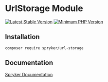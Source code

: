 # UrlStorage Module
[![Latest Stable Version](https://poser.pugx.org/spryker/url-storage/v/stable.svg)](https://packagist.org/packages/spryker/url-storage)
[![Minimum PHP Version](https://img.shields.io/badge/php-%3E%3D%207.3-8892BF.svg)](https://php.net/)

## Installation

```
composer require spryker/url-storage
```

## Documentation

[Spryker Documentation](https://spryker.github.io)
